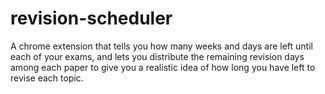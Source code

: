 # revision-scheduler

A chrome extension that tells you how many weeks and days are left until each of your exams, and lets you distribute the remaining revision days among each paper to give you a realistic idea of how long you have left to revise each topic.